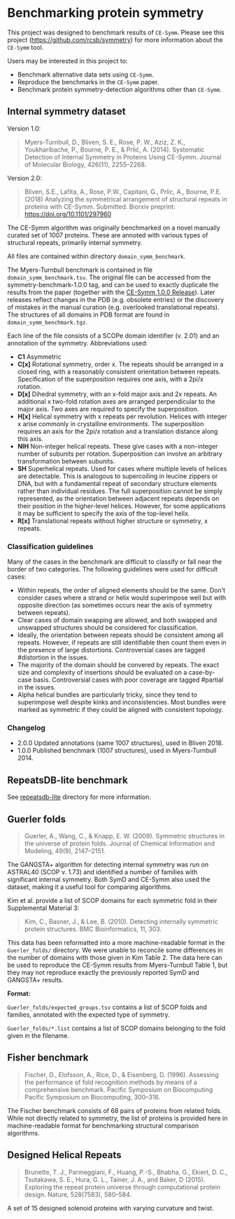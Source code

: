 # Benchmarking protein symmetry

This project was designed to benchmark results of `CE-Symm`. 
Please see this project (https://github.com/rcsb/symmetry) for more information about the `CE-Symm` tool.

Users may be interested in this project to:
 - Benchmark alternative data sets using `CE-Symm`.
 - Reproduce the benchmarks in the `CE-Symm` paper.
 - Benchmark protein symmetry-detection algorithms other than `CE-Symm`.


## Internal symmetry dataset


Version 1.0:

> Myers-Turnbull, D., Bliven, S. E., Rose, P. W., Aziz, Z. K., Youkharibache,
> P., Bourne, P. E., & Prlić, A. (2014). Systematic Detection of Internal
> Symmetry in Proteins Using CE-Symm. Journal of Molecular Biology, 426(11),
> 2255–2268.

Version 2.0:

> Bliven, S.E., Lafita, A., Rose, P.W., Capitani, G., Prlic, A., Bourne, P.E.
> (2018) Analyzing the symmetrical arrangement of structural repeats in
> proteins with CE-Symm. Submitted. Biorxiv preprint:
> https://doi.org/10.1101/297960

The CE-Symm algorithm was originally benchmarked on a novel manually curated
set of 1007 proteins. These are annoted with various types of structural
repeats, primarily internal symmetry.

All files are contained within directory `domain_symm_benchmark`.

The Myers-Turnbull benchmark is contained in file `domain_symm_benchmark.tsv`. The original file can be accessed from the symmetry-benchmark-1.0.0 tag, and can be used to exactly duplicate the results from the paper (together with the [CE-Symm 1.0.0 Release](https://github.com/rcsb/symmetry/releases)). Later releases reflect changes in the PDB (e.g. obsolete entries) or the discovery of mistakes in the manual curation (e.g. overlooked translational repeats). The structures of all domains in PDB format are found in `domain_symm_benchmark.tgz`.

Each line of the file consists of a SCOPe domain identifier (v. 2.01) and an annotation of the symmetry. Abbreviations used:
 - **C1**   Asymmetric
 - **C[x]** Rotational symmetry, order x. The repeats should be arranged in a closed ring, with a reasonably consistent orientation between repeats. Specification of the superposition requires one axis, with a 2pi/x rotation.
 - **D[x]** Dihedral symmetry, with an x-fold major axis and 2x repeats. An additional x two-fold rotation axes are arranged perpendicular to the major axis. Two axes are required to specify the superposition.
 - **H[x]** Helical symmetry with x repeats per revolution. Helices with integer x arise commonly in crystalline environments. The superposition requires an axis for the 2pi/x rotation and a translation distance along this axis.
 - **NIH**  Non-integer helical repeats. These give cases with a non-integer number of subunits per rotation. Superposition can involve an arbitrary transformation between subunits.
 - **SH**   Superhelical repeats. Used for cases where multiple levels of helices are detectable. This is analogous to supercoiling in leucine zippers or DNA, but with a fundamental repeat of secondary structure elements rather than individual residues. The full superposition cannot be simply represented, as the orientation between adjacent repeats depends on their position in the higher-level helices. However, for some applications it may be sufficient to specify the axis of the top-level helix.
 - **R[x]** Translational repeats without higher structure or symmetry, x repeats. 

### Classification guidelines

Many of the cases in the benchmark are difficult to classify or fall near the border of two categories. The following guidelines were used for difficult cases:

 - Within repeats, the order of aligned elements should be the same. Don't consider cases where a strand or helix would superimpose well but with opposite direction (as sometimes occurs near the axis of symmetry between repeats).
 - Clear cases of domain swapping are allowed, and both swapped and unswapped structures should be considered for classification.
 - Ideally, the orientation between repeats should be consistent among all repeats. However, if repeats are still identifiable then count them even in the presence of large distortions. Controversial cases are tagged #distortion in the issues.
 - The majority of the domain should be convered by repeats. The exact size and complexity of insertions should be evaluated on a case-by-case basis. Controversial cases with poor coverage are tagged #partial in the issues.
 - Alpha helical bundles are particularly tricky, since they tend to superimpose well despite kinks and inconsistencies. Most bundles were marked as symmetric if they could be aligned with consistent topology.

### Changelog

- 2.0.0   Updated annotations (same 1007 structures), used in Bliven 2018.
- 1.0.0   Published benchmark (1007 structures), used in Myers-Turnbull 2014.


## RepeatsDB-lite benchmark

See [repeatsdb-lite](repeatsdb-lite) directory for more information.


## Guerler folds

> Guerler, A., Wang, C., & Knapp, E. W. (2009). Symmetric structures in the
> universe of protein folds. Journal of Chemical Information and Modeling,
> 49(9), 2147–2151.

The GANGSTA+ algorithm for detecting internal symmetry was run on ASTRAL40
(SCOP v. 1.73) and identified a number of families with significant internal
symmetry. Both SymD and CE-Symm also used the dataset, making it a useful tool
for comparing algorithms.

Kim et al. provide a list of SCOP domains for each symmetric fold in their
Supplemental Material 3:

> Kim, C., Basner, J., & Lee, B. (2010). Detecting internally symmetric protein
> structures. BMC Bioinformatics, 11, 303.

This data has been reformatted into a more machine-readable format in the
`Guerler_folds/` directory. We were unable to reconcile some differences in
the number of domains with those given in Kim Table 2. The data here can be
used to reproduce the CE-Symm results from Myers-Turnbull Table 1, but they may
not reproduce exactly the previously reported SymD and GANGSTA+ results.

**Format:**

`Guerler_folds/expected_groups.tsv` contains a list of SCOP folds and families,
annotated with the expected type of symmetry.

`Guerler_folds/*.list` contains a list of SCOP domains belonging to the fold
given in the filename.


## Fisher benchmark

> Fischer, D., Elofsson, A., Rice, D., & Eisenberg, D. (1996). Assessing the
> performance of fold recognition methods by means of a comprehensive
> benchmark. Pacific Symposium on Biocomputing Pacific Symposium on
> Biocomputing, 300–318.

The Fischer benchmark consists of 68 pairs of proteins from related folds.
While not directly related to symmetry, the list of proteins is provided here
in machine-readable format for benchmarking structural comparison algorithms.

## Designed Helical Repeats

> Brunette, T. J., Parmeggiani, F., Huang, P.-S., Bhabha, G., Ekiert, D. C.,
> Tsutakawa, S. E., Hura, G. L., Tainer, J. A., and Baker, D (2015).
> Exploring the repeat protein universe through computational protein design.
> Nature, 528(7583), 580–584.

A set of 15 designed solenoid proteins with varying curvature and twist.
